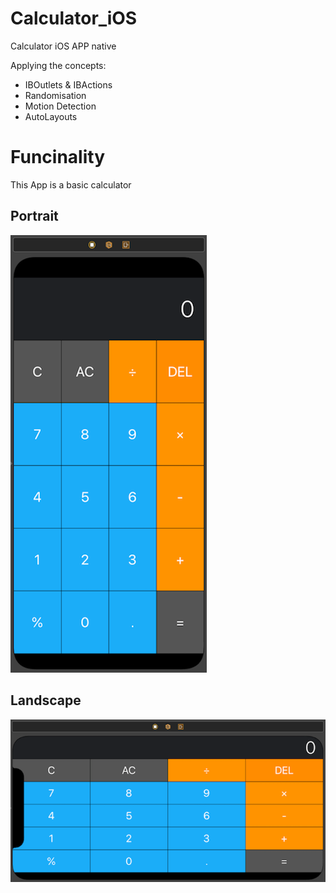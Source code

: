 # Calculator_iOS
Calculator iOS APP native

Applying the concepts:

* IBOutlets & IBActions
* Randomisation
* Motion Detection
* AutoLayouts

# Funcinality
This App is a basic calculator


## Portrait

![Portrait](Documentation/portrait.png)

## Landscape

![Portrait](Documentation/landscape.png)
